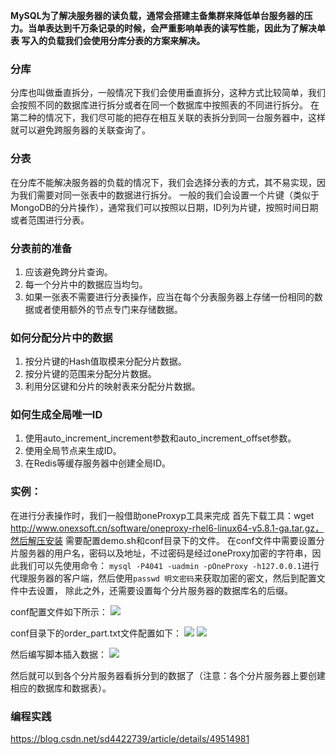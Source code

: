 **MySQL为了解决服务器的读负载，通常会搭建主备集群来降低单台服务器的压力。当单表达到千万条记录的时候，会严重影响单表的读写性能，因此为了解决单表
写入的负载我们会使用分库分表的方案来解决。**

### 分库
分库也叫做垂直拆分，一般情况下我们会使用垂直拆分，这种方式比较简单，我们会按照不同的数据库进行拆分或者在同一个数据库中按照表的不同进行拆分。
在第二种的情况下，我们尽可能的把存在相互关联的表拆分到同一台服务器中，这样就可以避免跨服务器的关联查询了。

### 分表
在分库不能解决服务器的负载的情况下，我们会选择分表的方式，其不易实现，因为我们需要对同一张表中的数据进行拆分。
一般的我们会设置一个片键（类似于MongoDB的分片操作），通常我们可以按照以日期，ID列为片键，按照时间日期或者范围进行分表。

### 分表前的准备
1. 应该避免跨分片查询。
2. 每一个分片中的数据应当均匀。
3. 如果一张表不需要进行分表操作，应当在每个分表服务器上存储一份相同的数据或者使用额外的节点专门来存储数据。

### 如何分配分片中的数据
1. 按分片键的Hash值取模来分配分片数据。
2. 按分片键的范围来分配分片数据。
3. 利用分区键和分片的映射表来分配分片数据。

### 如何生成全局唯一ID
1. 使用auto_increment_increment参数和auto_increment_offset参数。
2. 使用全局节点来生成ID。
3. 在Redis等缓存服务器中创建全局ID。

### 实例：
在进行分表操作时，我们一般借助oneProxyp工具来完成
首先下载工具：wget http://www.onexsoft.cn/software/oneproxy-rhel6-linux64-v5.8.1-ga.tar.gz，然后解压安装
需要配置demo.sh和conf目录下的文件。
在conf文件中需要设置分片服务器的用户名，密码以及地址，不过密码是经过oneProxy加密的字符串，因此我们可以先使用命令：
`mysql -P4041 -uadmin -pOneProxy -h127.0.0.1`进行代理服务器的客户端，然后使用`passwd 明文密码`来获取加密的密文，然后到配置文件中去设置，
除此之外，还需要设置每个分片服务器的数据库名的后缀。

conf配置文件如下所示：
![](https://github.com/ljcan/Review/blob/master/MySQL/pictures/9.png)

conf目录下的order_part.txt文件配置如下：
![](https://github.com/ljcan/Review/blob/master/MySQL/pictures/10.png)
![](https://github.com/ljcan/Review/blob/master/MySQL/pictures/11.png)

然后编写脚本插入数据：
![](https://github.com/ljcan/Review/blob/master/MySQL/pictures/12.png)

然后就可以到各个分片服务器看拆分到的数据了（注意：各个分片服务器上要创建相应的数据库和数据表）。


### 编程实践

https://blog.csdn.net/sd4422739/article/details/49514981


